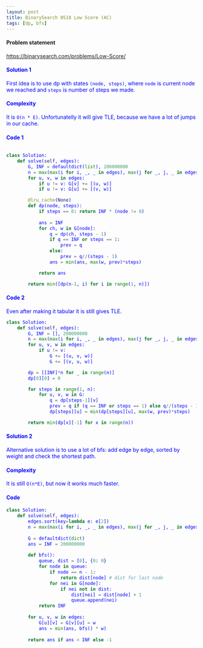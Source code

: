 ```yaml
---
layout: post
title: BinarySearch 0518 Low Score (AC)
tags: [dp, bfs]
---
```


#### Problem statement

<a href="https://binarysearch.com/problems/Low-Score/"> <font color = blue>https://binarysearch.com/problems/Low-Score/

#### Solution 1
First idea is to use dp with states `(node, steps)`, where `node` is current node we reached and `steps` is number of steps we made. 

#### Complexity
It is `O(n * E)`. Unfortunatelly it will give TLE, because we have a lot of jumps in our cache.

#### Code 1
```python

class Solution:
    def solve(self, edges):
        G, INF = defaultdict(list), 200000000
        n = max(max(i for i, _, _ in edges), max(j for _, j, _ in edges)) + 1
        for u, v, w in edges:
            if u != v: G[v] += [(u, w)]
            if u != v: G[u] += [(v, w)]

        @lru_cache(None)
        def dp(node, steps):
            if steps == 0: return INF * (node != 0)
            
            ans = INF
            for ch, w in G[node]:
                q = dp(ch, steps - 1)
                if q == INF or steps == 1:
                    prev = q
                else:
                    prev = q//(steps - 1)
                ans = min(ans, max(w, prev)*steps)

            return ans

        return min([dp(n-1, i) for i in range(1, n)])
```

#### Code 2
Even after making it tabular it is still gives TLE.

```python
class Solution:
    def solve(self, edges):
        G, INF = [], 200000000
        n = max(max(i for i, _, _ in edges), max(j for _, j, _ in edges)) + 1
        for u, v, w in edges:
            if u != v: 
                G += [(u, v, w)]
                G += [(v, u, w)]

        dp = [[INF]*n for _ in range(n)]
        dp[0][0] = 0

        for steps in range(1, n):
            for u, v, w in G:
                q = dp[steps-1][v]
                prev = q if (q == INF or steps == 1) else q//(steps - 1)
                dp[steps][u] = min(dp[steps][u], max(w, prev)*steps)

        return min(dp[x][-1] for x in range(n))
```


#### Solution 2
Alternative solution is to use a lot of bfs: add edge by edge, sorted by weight and check the shortest path.

#### Complexity
It is still `O(n*E)`, but now it works much faster.

#### Code
```python
class Solution:
    def solve(self, edges):
        edges.sort(key=lambda e: e[2])
        n = max(max(i for i, _, _ in edges), max(j for _, j, _ in edges)) + 1
        
        G = defaultdict(dict)
        ans = INF = 200000000
        
        def bfs():
            queue, dist = [0], {0: 0}
            for node in queue:
                if node == n - 1:
                    return dist[node] # dist for last node
                for nei in G[node]:
                    if nei not in dist:
                        dist[nei] = dist[node] + 1
                        queue.append(nei)
            return INF
        
        for u, v, w in edges: 
            G[u][v] = G[v][u] = w
            ans = min(ans, bfs() * w)
           
        return ans if ans < INF else -1
```